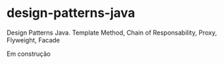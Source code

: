 # design-patterns-java
Design Patterns Java. Template Method, Chain of Responsability, Proxy, Flyweight, Facade

Em construção 
